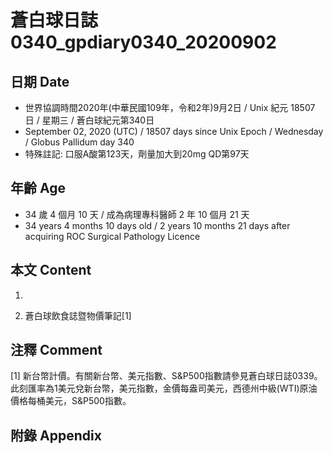 [_metadata_:encoding]: - "utf-8"
[_metadata_:language]: - "zh-Hant-TW"
[_metadata_:fileformat]: - "markdown"
[_metadata_:MIME_type]: - "text/plain"
[_metadata_:markdown_version]: - "commonmark version 0.29"
[_metadata_:markdown_spec]: - "https://spec.commonmark.org/0.29/"

# 蒼白球日誌0340_gpdiary0340_20200902 #

## 日期 Date ##

* 世界協調時間2020年(中華民國109年，令和2年)9月2日 / Unix 紀元 18507 日 / 星期三 / 蒼白球紀元第340日
* September 02, 2020 (UTC) / 18507 days since Unix Epoch / Wednesday / Globus Pallidum day 340
* 特殊註記: 口服A酸第123天，劑量加大到20mg QD第97天

## 年齡 Age ##

* 34 歲 4 個月 10 天 / 成為病理專科醫師 2 年 10 個月 21 天
* 34 years 4 months 10 days old / 2 years 10 months 21 days after acquiring ROC Surgical Pathology Licence

## 本文 Content ##

1. 

    
2. 蒼白球飲食誌暨物價筆記[1]

    

## 注釋 Comment ##

[1] 新台幣計價。有關新台幣、美元指數、S&P500指數請參見蒼白球日誌0339。此刻匯率為1美元兌新台幣，美元指數，金價每盎司美元，西德州中級(WTI)原油價格每桶美元，S&P500指數。



## 附錄 Appendix ##

